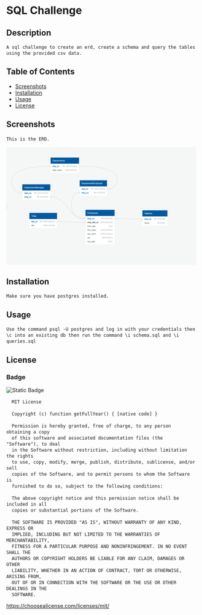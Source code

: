 
  # SQL Challenge

  ## Description

    A sql challenge to create an erd, create a schema and query the tables using the provided csv data.

  ## Table of Contents 
  - [Screenshots](#screenshots)
  - [Installation](#installation)
  - [Usage](#usage)
  - [License](#license)

  ## Screenshots

    This is the ERD.
  ![A Screenshot of the GET request](./data/images/ERD.png)

  ## Installation

    Make sure you have postgres installed.

  ## Usage

    Use the command psql -U postgres and log in with your credentials then \c into an existing db then run the command \i schema.sql and \i queries.sql
  
  ## License 
  ### Badge 
  ![Static Badge](https://img.shields.io/badge/MIT-license-blue)

    
      MIT License

      Copyright (c) function getFullYear() { [native code] } 
      
      Permission is hereby granted, free of charge, to any person obtaining a copy
      of this software and associated documentation files (the "Software"), to deal
      in the Software without restriction, including without limitation the rights
      to use, copy, modify, merge, publish, distribute, sublicense, and/or sell
      copies of the Software, and to permit persons to whom the Software is
      furnished to do so, subject to the following conditions:
      
      The above copyright notice and this permission notice shall be included in all
      copies or substantial portions of the Software.
      
      THE SOFTWARE IS PROVIDED "AS IS", WITHOUT WARRANTY OF ANY KIND, EXPRESS OR
      IMPLIED, INCLUDING BUT NOT LIMITED TO THE WARRANTIES OF MERCHANTABILITY,
      FITNESS FOR A PARTICULAR PURPOSE AND NONINFRINGEMENT. IN NO EVENT SHALL THE
      AUTHORS OR COPYRIGHT HOLDERS BE LIABLE FOR ANY CLAIM, DAMAGES OR OTHER
      LIABILITY, WHETHER IN AN ACTION OF CONTRACT, TORT OR OTHERWISE, ARISING FROM,
      OUT OF OR IN CONNECTION WITH THE SOFTWARE OR THE USE OR OTHER DEALINGS IN THE
      SOFTWARE.
      

  https://choosealicense.com/licenses/mit/
  

  
